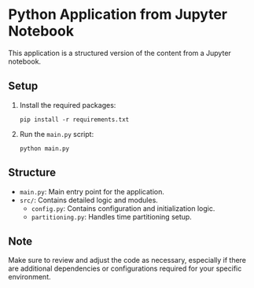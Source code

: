 
# Python Application from Jupyter Notebook

This application is a structured version of the content from a Jupyter notebook.

## Setup

1. Install the required packages:
   ```
   pip install -r requirements.txt
   ```

2. Run the `main.py` script:
   ```
   python main.py
   ```

## Structure

- `main.py`: Main entry point for the application.
- `src/`: Contains detailed logic and modules.
  - `config.py`: Contains configuration and initialization logic.
  - `partitioning.py`: Handles time partitioning setup.

## Note

Make sure to review and adjust the code as necessary, especially if there are additional dependencies or configurations required for your specific environment.
